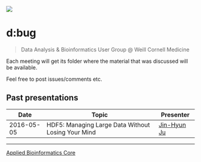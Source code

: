 ![](https://raw.githubusercontent.com/abcdbug/dbug/master/WCM_logo.png)

# d:bug
> Data Analysis & Bioinformatics User Group @ Weill Cornell Medicine

Each meeting will get its folder where the material that was discussed will be available.

Feel free to post issues/comments etc.

## Past presentations

| Date | Topic | Presenter |
|------|-------|-----------|
|2016-05-05 | HDF5: Managing Large Data Without Losing Your Mind | [Jin-Hyun Ju](http://mezeylab.cb.bscb.cornell.edu/PeopleDetail.aspx?Y=Jinhyun%20Ju) |

----------------------------
[Applied Bioinformatics Core](https://abc.med.cornell.edu)
